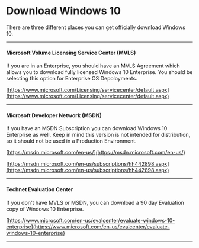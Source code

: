 # Download Windows 10

There are three different places you can get officially download Windows 10.

---

#### Microsoft Volume Licensing Service Center \(MVLS\)

If you are in an Enterprise, you should have an MVLS Agreement which allows you to download fully licensed Windows 10 Enterprise.  You should be selecting this option for Enterprise OS Depoloyments.

[https://www.microsoft.com/Licensing/servicecenter/default.aspx](https://www.microsoft.com/Licensing/servicecenter/default.aspx)

---

#### Microsoft Developer Network \(MSDN\)

If you have an MSDN Subscription you can download Windows 10 Enterprise as well.  Keep in mind this version is not intended for distribution, so it should not be used in a Production Environment.

[https://msdn.microsoft.com/en-us/](https://msdn.microsoft.com/en-us/)

[https://msdn.microsoft.com/en-us/subscriptions/hh442898.aspx](https://msdn.microsoft.com/en-us/subscriptions/hh442898.aspx)

---

#### Technet Evaluation Center

If you don't have MVLS or MSDN, you can download a 90 day Evaluation copy of Windows 10 Enterprise.

[https://www.microsoft.com/en-us/evalcenter/evaluate-windows-10-enterprise](https://www.microsoft.com/en-us/evalcenter/evaluate-windows-10-enterprise)

---



